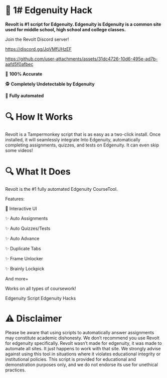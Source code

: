 # 🚀 1# Edgenuity Hack

**Revolt is #1 script for Edgenuity. Edgenuity is Edgenuity is a common site used for middle school, high school and college classes.**

Join the Revolt Discord server!

https://discord.gg/JqVMfUHzEF


https://github.com/user-attachments/assets/31dc4726-10d6-495e-ad7b-aafd5f0afbec


🎯 **100% Accurate**

🕵️ **Completely Undetectable by Edgenuity**

🤖 **Fully automated**


# 🔍 How It Works

Revolt is a Tampermonkey script that is as easy as a two-click install. Once installed, it will seamlessly integrate Into Edgenuity, automatically completing assignments, quizzes, and tests on Edgenuity. It can even skip some videos!


# 🔍 What It Does

Revolt is the #1 fully automated Edgenuity CourseTool.

Features:

🌟 Interactive UI

✨ Auto Assignments

✨ Auto Quizzes/Tests

✨ Auto Advance

✨ Duplicate Tabs

✨ Frame Unlocker

✨ Brainly Lockpick

And more+


Works on all types of coursework!

Edgenuity Script
Edgenuity Hacks

# ⚠️ Disclaimer
Please be aware that using scripts to automatically answer assignments may constitute academic dishonesty. We don’t recommend you use Revolt for edgenuity specifically. Revolt wasn’t made for edgenuity, it was made to automate all sites. It just happens to work with that site. We strongly advise against using this tool in situations where it violates educational integrity or institutional policies. This script is provided for educational and demonstration purposes only, and we do not endorse its use for unethical practices.
